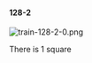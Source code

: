 #### 128-2
![train-128-2-0.png](https://github.com/lil-lab/nlvr/raw/master/nlvr/train/images/46/train-128-2-0.png "train-128-2-0.png")

There is 1 square